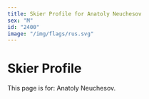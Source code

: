 ```yaml
---
title: Skier Profile for Anatoly Neuchesov
sex: "M"
id: "2400"
image: "/img/flags/rus.svg" 
---
```


# Skier Profile

This page is for: Anatoly Neuchesov.
    